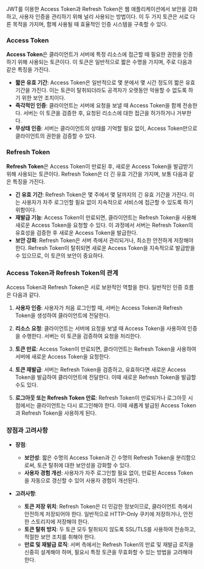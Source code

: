 JWT를 이용한 Access Token과 Refresh Token은 웹 애플리케이션에서 보안을 강화하고, 사용자 인증을 관리하기 위해 널리 사용되는 방법이다. 이 두 가지 토큰은 서로 다른 목적을 가지며, 함께 사용될 때 효율적인 인증 시스템을 구축할 수 있다.

### Access Token

**Access Token**은 클라이언트가 서버에 특정 리소스에 접근할 때 필요한 권한을 인증하기 위해 사용되는 토큰이다. 이 토큰은 일반적으로 짧은 수명을 가지며, 주로 다음과 같은 특징을 가진다.

- **짧은 유효 기간**: Access Token은 일반적으로 몇 분에서 몇 시간 정도의 짧은 유효 기간을 가진다. 이는 토큰이 탈취되더라도 공격자가 오랫동안 악용할 수 없도록 하기 위한 보안 조치이다.
- **즉각적인 인증**: 클라이언트는 서버에 요청을 보낼 때 Access Token을 함께 전송한다. 서버는 이 토큰을 검증한 후, 요청된 리소스에 대한 접근을 허가하거나 거부한다.
- **무상태 인증**: 서버는 클라이언트의 상태를 기억할 필요 없이, Access Token만으로 클라이언트의 권한을 검증할 수 있다.

### Refresh Token

**Refresh Token**은 Access Token이 만료된 후, 새로운 Access Token을 발급받기 위해 사용되는 토큰이다. Refresh Token은 더 긴 유효 기간을 가지며, 보통 다음과 같은 특징을 가진다.

- **긴 유효 기간**: Refresh Token은 몇 주에서 몇 달까지의 긴 유효 기간을 가진다. 이는 사용자가 자주 로그인할 필요 없이 지속적으로 서비스에 접근할 수 있도록 하기 위함이다.
- **재발급 기능**: Access Token이 만료되면, 클라이언트는 Refresh Token을 사용해 새로운 Access Token을 요청할 수 있다. 이 과정에서 서버는 Refresh Token의 유효성을 검증한 후 새로운 Access Token을 발급한다.
- **보안 강화**: Refresh Token은 서버 측에서 관리되거나, 최소한 안전하게 저장해야 한다. Refresh Token이 탈취되면 새로운 Access Token을 지속적으로 발급받을 수 있으므로, 이 토큰의 보안이 중요하다.

### Access Token과 Refresh Token의 관계

Access Token과 Refresh Token은 서로 보완적인 역할을 한다. 일반적인 인증 흐름은 다음과 같다.

1. **사용자 인증**: 사용자가 처음 로그인할 때, 서버는 Access Token과 Refresh Token을 생성하여 클라이언트에 전달한다.
   
2. **리소스 요청**: 클라이언트는 서버에 요청을 보낼 때 Access Token을 사용하여 인증을 수행한다. 서버는 이 토큰을 검증하여 요청을 처리한다.
   
3. **토큰 만료**: Access Token이 만료되면, 클라이언트는 Refresh Token을 사용하여 서버에 새로운 Access Token을 요청한다.
   
4. **토큰 재발급**: 서버는 Refresh Token을 검증하고, 유효하다면 새로운 Access Token을 발급하여 클라이언트에 전달한다. 이때 새로운 Refresh Token을 발급할 수도 있다.
   
5. **로그아웃 또는 Refresh Token 만료**: Refresh Token이 만료되거나 로그아웃 시점에서는 클라이언트는 다시 로그인해야 한다. 이때 새롭게 발급된 Access Token과 Refresh Token을 사용하게 된다.

### 장점과 고려사항

- **장점**:
  - **보안성**: 짧은 수명의 Access Token과 긴 수명의 Refresh Token을 분리함으로써, 토큰 탈취에 대한 보안성을 강화할 수 있다.
  - **사용자 경험 개선**: 사용자가 자주 로그인할 필요 없이, 만료된 Access Token을 자동으로 갱신할 수 있어 사용자 경험이 개선된다.

- **고려사항**:
  - **토큰 저장 위치**: Refresh Token은 더 민감한 정보이므로, 클라이언트 측에서 안전하게 저장되어야 한다. 일반적으로 HTTP-Only 쿠키에 저장하거나, 안전한 스토리지에 저장해야 한다.
  - **토큰 탈취 방지**: 두 토큰 모두 탈취되지 않도록 SSL/TLS를 사용하여 전송하고, 적절한 보안 조치를 취해야 한다.
  - **만료 및 재발급 로직**: 서버 측에서는 Refresh Token의 만료 및 재발급 로직을 신중히 설계해야 하며, 필요시 특정 토큰을 무효화할 수 있는 방법을 고려해야 한다.